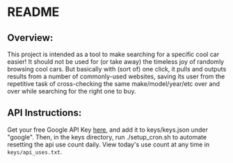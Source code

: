 # README

## Overview:

This project is intended as a tool to make searching for a specific cool car easier! It should not be used for (or take away) the timeless joy of randomly browsing cool cars. But basically with (sort of) one click, it pulls and outputs results from a number of commonly-used websites, saving its user from the repetitive task of cross-checking the same make/model/year/etc over and over while searching for the right one to buy.

## API Instructions:
Get your free Google API Key [here](https://developers.google.com/custom-search/v1/overview), and add it to keys/keys.json under "google". Then, in the keys directory, run ./setup_cron.sh to automate resetting the api use count daily. View today's use count at any time in `keys/api_uses.txt`.